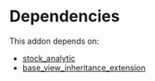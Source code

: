 # Dependencies

This addon depends on:

- [stock_analytic](https://github.com/bringout/oca-financial)
- [base_view_inheritance_extension](https://github.com/bringout/oca-technical)
